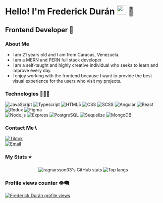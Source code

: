 # Hello! I'm Frederick Durán <img src="https://raw.githubusercontent.com/iampavangandhi/iampavangandhi/master/gifs/Hi.gif" width="30px"> 🚀
## Frontend Developer 🎨

### About Me
- I am 21 years old and I am from Caracas, Venezuela.
- I am a MERN and PERN full stack developer.
- I am a self-taught and highly creative individual who seeks to learn and improve every day.
- I enjoy working with the frontend because I want to provide the best visual experience for the users who visit my projects.

### Technologies 👨🏻‍💻
  ![JavaScript](https://img.shields.io/badge/-JavaScript-333333?style=flat&logo=javascript)
  ![Typescript](https://img.shields.io/badge/-Typescript-333333?style=flat&logo=typescript)
  ![HTML5](https://img.shields.io/badge/-HTML5-333333?style=flat&logo=HTML5)
  ![CSS](https://img.shields.io/badge/-CSS-333333?style=flat&logo=CSS3&logoColor=1572B6)
  ![SCSS](https://img.shields.io/badge/-SCSS-333333?style=flat&logo=SASS&logoColor=CE6B9E)
  ![Angular](https://img.shields.io/badge/-Angular-333333?style=flat&logo=angular)
  ![React](https://img.shields.io/badge/-React-333333?style=flat&logo=react)
  ![Redux](https://img.shields.io/badge/-Redux-333333?style=flat&logo=redux)
  ![Figma](https://img.shields.io/badge/-Figma-333333?style=flat&logo=figma)
  <br/>
  ![Node.js](https://img.shields.io/badge/-Node.js-333333?style=flat&logo=node.js)
  ![Express](https://img.shields.io/badge/-Express-333333?style=flat&logo=express)
  ![PostgreSQL](https://img.shields.io/badge/-PostgreSQL-333333?style=flat&logo=postgresql)
  ![Sequelize](https://img.shields.io/badge/-Sequelize-333333?style=flat&logo=sequelize)
  ![MongoDB](https://img.shields.io/badge/-MongoDB-333333?style=flat&logo=MongoDB)

### Contact Me 📞
<a href="https://www.tiktok.com/@fr3derickdp"><img alt="Tiktok" src="https://img.shields.io/badge/Frederick-blue?style=flat-square&logo=tiktok"></a>  
<a href="mailto:samirduran1000@gmail.com"><img alt="Email" src="https://img.shields.io/badge/Gmail-samirduran1000@gmail.com-blue?style=flat-square&logo=gmail"></a>  

### My Stats ⭐
<div align="center">
<img alt="ragnarsson03's GitHub stats" src="https://github-readme-stats.vercel.app/api?username=ragnarsson03&show_icons=true&theme=transparent"/>
<img alt="Top langs" src="https://github-readme-stats.vercel.app/api/top-langs/?username=ragnarsson03&layout=compact&&langs_count=8"/>
</div>

### Profile views counter 👁️‍🗨️
[![Frederick Durán profile views](https://u8views.com/api/v1/github/profiles/7869344/views/day-week-month-total-count.svg)](https://u8views.com/github/ragnarsson03)
